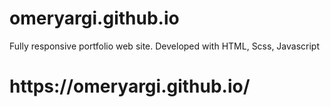 # omeryargi.github.io
Fully responsive portfolio web site. Developed with HTML, Scss, Javascript
<h1>https://omeryargi.github.io/</h1>
